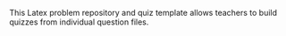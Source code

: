 This Latex problem repository and quiz template allows teachers to build quizzes from individual question files. 
